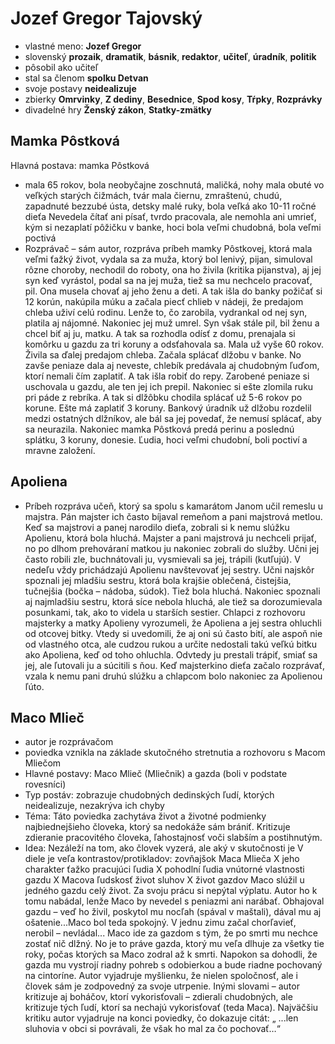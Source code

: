 # Jozef Gregor Tajovský
- vlastné meno: **Jozef Gregor**
- slovenský **prozaik**, **dramatik**, **básnik**, **redaktor**, **učiteľ**, **úradník**, **politik**
- pôsobil ako učiteľ
- stal sa členom **spolku Detvan**
- svoje postavy **neidealizuje**
- zbierky **Omrvinky**, **Z dediny**, **Besednice**, **Spod kosy**, **Tŕpky**, **Rozprávky**
- divadelné hry **Ženský zákon**, **Statky-zmätky**

## Mamka Pôstková 
Hlavná postava: mamka Pôstková
- mala 65 rokov, bola neobyčajne zoschnutá, maličká, nohy mala obuté vo veľkých starých čižmách, tvár mala čiernu, zmraštenú, chudú, zapadnuté bezzubé ústa, detsky malé ruky, bola veľká ako 10-11 ročné dieťa
Nevedela čítať ani písať, tvrdo pracovala, ale nemohla ani umrieť, kým si nezaplatí pôžičku v banke, hoci bola veľmi chudobná, bola veľmi poctivá
- Rozprávač – sám autor, rozpráva príbeh mamky Pôstkovej, ktorá mala veľmi ťažký život, vydala sa za muža, ktorý bol lenivý, pijan, simuloval rôzne choroby, nechodil do roboty, ona ho živila (kritika pijanstva), aj jej syn keď vyrástol, podal sa na jej muža, tiež sa mu nechcelo pracovať, pil. Ona musela chovať aj jeho ženu a deti. A tak išla do banky požičať si 12 korún, nakúpila múku a začala piecť chlieb v nádeji, že predajom chleba uživí celú rodinu. Lenže to, čo zarobila, vydrankal od nej syn, platila aj nájomné. Nakoniec jej muž umrel. 
Syn však stále pil, bil ženu a chcel biť aj ju, matku. A tak sa rozhodla odísť z domu, prenajala si komôrku u gazdu za tri koruny a odsťahovala sa. Mala už vyše 60 rokov. Živila sa ďalej predajom chleba. Začala splácať dlžobu v banke. No zavše peniaze dala aj neveste, chlebík predávala aj chudobným ľuďom, ktorí nemali čím zaplatiť. A tak išla robiť do repy. Zarobené peniaze si uschovala u gazdu, ale ten jej ich prepil. Nakoniec si ešte zlomila ruku pri páde z rebríka. A tak si dlžôbku chodila splácať už 5-6 rokov po korune. Ešte má zaplatiť 3 koruny. Bankový úradník už dlžobu rozdelil medzi ostatných dlžníkov, ale bál sa jej povedať, že nemusí splácať, aby sa neurazila. Nakoniec mamka Pôstková predá perinu a poslednú splátku, 3 koruny, donesie.
Ľudia, hoci veľmi chudobní, boli poctiví a mravne založení.

## Apoliena 
- Príbeh rozpráva učeň, ktorý sa spolu s kamarátom Janom učil remeslu u majstra. Pán majster ich často bíjaval remeňom a pani majstrová metlou. Keď sa majstrovi a panej narodilo dieťa, zobrali si k nemu slúžku Apolienu, ktorá bola hluchá. Majster a pani majstrová ju nechceli prijať, no po dlhom prehováraní matkou ju nakoniec zobrali do služby. Učni jej často robili zle, buchnátovali ju, vysmievali sa jej, trápili (kutľujú).
V nedeľu vždy prichádzajú Apolienu navštevovať jej sestry. Učni najskôr spoznali jej mladšiu sestru, ktorá bola krajšie oblečená, čistejšia, tučnejšia (bočka – nádoba, súdok). Tiež bola hluchá. Nakoniec spoznali aj najmladšiu sestru, ktorá síce nebola hluchá, ale tiež sa dorozumievala posunkami, tak, ako to videla u starších sestier. Chlapci z rozhovoru majsterky a matky Apolieny vyrozumeli, že Apoliena a jej sestra ohluchli od otcovej bitky. Vtedy si uvedomili, že aj oni sú často bití, ale aspoň nie od vlastného otca, ale cudzou rukou a určite nedostali takú veľkú bitku ako Apoliena, keď od toho ohluchla. Odvtedy ju prestali trápiť, smiať sa jej, ale ľutovali ju a súcitili s ňou. Keď majsterkino dieťa začalo rozprávať, vzala k nemu pani druhú slúžku a chlapcom bolo nakoniec za Apolienou ľúto.

## Maco Mlieč
- autor je rozprávačom
- poviedka vznikla na základe skutočného stretnutia a rozhovoru s Macom Mliečom 
- Hlavné postavy: Maco Mlieč (Mliečnik) a gazda (boli v podstate rovesníci)
- Typ postáv: zobrazuje chudobných dedinských ľudí, ktorých neidealizuje, nezakrýva ich chyby
- Téma: Táto poviedka zachytáva život a životné podmienky najbiednejšieho človeka, ktorý sa nedokáže sám brániť. Kritizuje zdieranie pracovitého človeka, ľahostajnosť voči slabším a postihnutým.
- Idea: Nezáleží na tom, ako človek vyzerá, ale aký v skutočnosti je
V diele je veľa kontrastov/protikladov: zovňajšok Maca Mlieča X jeho charakter
ťažko pracujúci ľudia X pohodlní ľudia
vnútorné vlastnosti gazdu X Macova ľudskosť
život sluhov X život gazdov
Maco slúžil u jedného gazdu celý život. Za svoju prácu si nepýtal výplatu. Autor ho k tomu nabádal, lenže Maco by nevedel s peniazmi ani narábať. Obhajoval gazdu – veď ho živil, poskytol mu nocľah (spával v maštali), dával mu aj ošatenie...Maco bol teda spokojný. V jednu zimu začal chorľavieť, nerobil – nevládal... Maco ide za gazdom s tým, že po smrti mu nechce zostať nič dlžný. No je to práve gazda, ktorý mu veľa dlhuje za všetky tie roky, počas ktorých sa Maco zodral až k smrti. Napokon sa dohodli, že gazda mu vystrojí riadny pohreb s odobierkou a bude riadne pochovaný na cintoríne. 
Autor vyjadruje myšlienku, že nielen spoločnosť, ale i človek sám je zodpovedný za svoje utrpenie. Inými slovami – autor kritizuje aj boháčov, ktorí vykorisťovali – zdierali chudobných, ale kritizuje tých ľudí, ktorí sa nechajú vykorisťovať (teda Maca). 
Najväčšiu kritiku autor vyjadruje na konci poviedky, čo dokazuje citát: 
„ ...len sluhovia v obci si povrávali, že však ho mal za čo pochovať…“